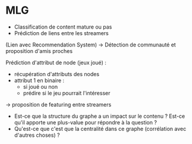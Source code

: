 # MLG

- Classification de content mature ou pas
- Prédiction de liens entre les streamers 

(Lien avec Recommendation System)
-> Détection de communauté et proposition d'amis proches

Prédiction d'attribut de node (jeux joué) :
- récupération d'attributs des nodes
- attribut 1 en binaire :
    - si joué ou non
    - prédire si le jeu pourrait l'intéresser

-> proposition de featuring entre streamers

+ Est-ce que la structure du graphe a un impact sur le contenu ? Est-ce qu'il apporte une plus-value pour répondre à la question ?
+ Qu'est-ce que c'est que la centralité dans ce graphe (corrélation avec d'autres choses) ?